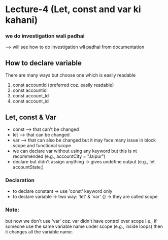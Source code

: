 # Lecture-4 (Let, const and var ki kahani)

### we do investigation wali padhai
--> will see how to do investigation wli padhai from documentation

## How to declare variable
There are many ways but choose one which is easily readable
1. const accountId (preferred coz. easily readable)
2. const accountid
3. const account_Id
4. const account_id

## Let, const & Var
* const --> that can't be changed 
* let --> that can be changed
* var --> that can also be changed but it may face many issue in block scope and functional scope
* we can declare var without using any keyword but this is nt recommended (e.g., accountCity = "Jaipur")
* declare but didn't assign anything -> gives undefine output (e.g., let accountState;)

### Declaration
* to declare constant -> use 'const' keyword only
* to declare variable -> two way: 'let' & 'var'
{} -> they are called scope

### Note:
but now we don't use 'var' coz. var didn't have control over scope i.e., if someone use the same variable name under scope (e.g., inside loops) then it changes all the variable name.